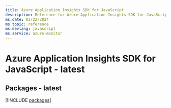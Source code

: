 ```yaml
---
title: Azure Application Insights SDK for JavaScript
description: Reference for Azure Application Insights SDK for JavaScript
ms.date: 03/22/2024
ms.topic: reference
ms.devlang: javascript
ms.service: azure-monitor
---
```

# Azure Application Insights SDK for JavaScript - latest
## Packages - latest
[!INCLUDE [packages](application-insights-index.md)]